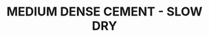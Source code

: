 ---
layout: product
title: "MEDIUM DENSE CEMENT - SLOW DRY"
price: "550" 
desc: "Srednje gusti cement"
img_path: "/assets/img/A.MIG-2038.webp"
brand: "AMMO"
available: false
special_offer: false
new: false
soon: false
cat: "070000"
subcat: "070100"
subsubcat: "070104"
sifra: "A.MIG-2038"
popular: false
spec: false
---